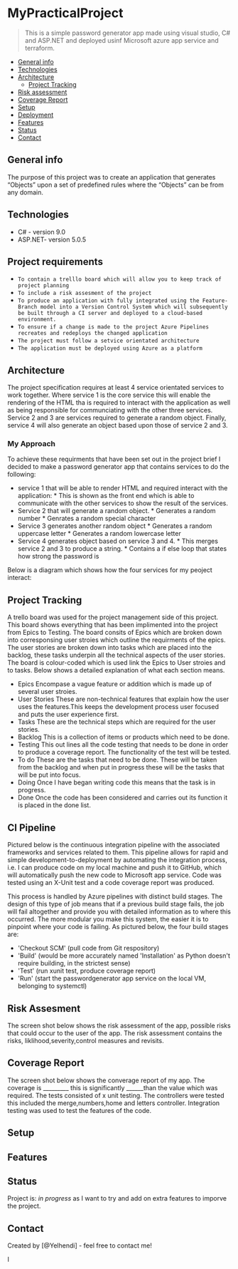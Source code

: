 # MyPracticalProject
> This is a simple password generator app made using visual studio, C# and ASP.NET and deployed usinf Microsoft azure app service and terraform.

* [General info](#general-info)
* [Technologies](#technologies)
* [Architecture](#architecture)
   * [Project Tracking](#project-tracking)
* [Risk assessment](#risk-assessment)
* [Coverage Report](#coverage-report)
* [Setup](#setup)
* [Deployment](#deployment)
* [Features](#features)
* [Status](#status)
* [Contact](#contact)


## General info
The purpose of this project was to create an application that generates “Objects” upon a set of predefined rules where the “Objects” can be from any domain.

## Technologies
* C# - version 9.0
* ASP.NET- version 5.0.5

## Project requirements 

  * `To contain a trelllo board which will allow you to keep track of project planning`
  * `To include a risk assesment of the project`
  * `To produce an application with fully integrated using the Feature-Branch model into a Version Control System which will subsequently be built through a CI server and deployed to a cloud-based environment.`
  * `To ensure if a change is made to the project Azure Pipelines recreates and redeploys the changed application`
  * `The project must follow a setvice orientated architecture`
  * `The application must be deployed using Azure as a platform`

## Architecture 
The project specification requires at least 4 service orientated services to work together. Where service 1 is the core service this will enable the rendering of the HTML tha is required to interact with the application as well as being responsible for communciating with the other three services. Service 2 and 3 are services required to generate a random object.  Finally, service 4 will also generate an object based upon those of service 2 and 3.

### My Approach 
To achieve these requirments that have been set out in the project brief I decided to make a password generator app that contains services to do the following:

* service 1 that will be able to render HTML and required interact with the application:
      * This is shown as the front end which is able to communicate with the other services to show the result of the services.
* Service 2 that will generate a random object.
      * Generates a random number
      * Genrates a random special character
* Service 3 generates another random object
      * Generates a random uppercase letter 
      * Generates a random lowercase letter
* Service 4 generates object based on service 3 and 4.
      * This merges service 2 and 3 to produce a string.
      * Contains a if else loop that states how strong the password is

Below is a diagram which shows how the four services for my peoject interact:







## Project Tracking
A trello board was used for the project management side of this project. This board shows everything that has been implimented into the project from Epics to Testing.
The board consits of Epics which are broken down into corresponsing user stroies which outline the requirments of the epics. The user stories are broken down into tasks which are placed into the backlog, these tasks underpin all the technical aspects of the user stories. The board is colour-coded which is used link the Epics to User stroies and to tasks. Below shows a detailed explanation of what each section means.

* Epics Encompase a vague feature or addition which is made up of several user stroies.
* User Stories These are non-technical features that explain how the user uses the features.This keeps the development process user focused and puts the user experience first. 
* Tasks These are the technical steps which are required  for the user stories. 
* Backlog  This is a collection of items or products which need to be done.
* Testing This out lines all the code testing that needs to be done in order to produce a coverage report. The functionality of the test will be tested.
* To do These are the tasks that need to be done. These will be taken from the backlog and when put in progress these will be the tasks that will be put into focus.
* Doing Once I have began writing code this means that the task is in progress.
* Done Once the code has been considered and carries out its function it is placed in the done list.



## CI Pipeline 

Pictured below is the continuous integration pipeline with the associated frameworks and services related to them. This pipeline allows for rapid and simple development-to-deployment by automating the integration process, i.e. I can produce code on my local machine and push it to GitHub, which will automatically push the new code to Microsoft app service. Code was tested using an X-Unit test and a code coverage report was produced.

This process is handled by Azure pipelines with distinct build stages. The design of this type of job means that if a previous build stage fails, the job will fail altogether and provide you with detailed information as to where this occurred. The more modular you make this system, the easier it is to pinpoint where your code is failing. As pictured below, the four build stages are:
* 'Checkout SCM' (pull code from Git respository)
* 'Build' (would be more accurately named 'Installation' as Python doesn't require building, in the strictest sense)
* 'Test' (run xunit test, produce coverage report) 
* 'Run' (start the passwordgenerator app service on the local VM, belonging to systemctl)


## Risk Assesment
The screen shot below shows the risk assessment of the app, possible risks that could occur to the user of the app. The risk assessment contains the risks, liklihood,severity,control measures and revisits.

## Coverage Report
The screen shot below shows the converage report of my app. The coverage is _________ this is significantly ______than the value which was required. The tests consisted of x unit testing. The controllers were tested this included the merge,numbers,home and letters controller. Integration testing was used to test the features of the code. 

## Setup

## Features

## Status
Project is: _in progress_ as I want to try and add on extra features to imporve the project.

## Contact
Created by [@Yelhendi] - feel free to contact me!




I
